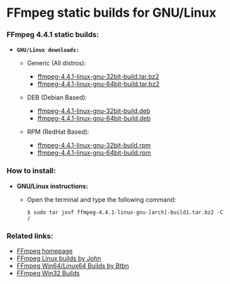 FFmpeg static builds for GNU/Linux
==================================

### FFmpeg 4.4.1 static builds:

  * **`GNU/Linux downloads:`**
  
    * Generic (All distros):
    
      * [ffmpeg-4.4.1-linux-gnu-32bit-build.tar.bz2](https://github.com/q3aql/ffmpeg-static-builds/releases/download/v4.4.1/ffmpeg-4.4.1-linux-gnu-32bit-build.tar.bz2)
      * [ffmpeg-4.4.1-linux-gnu-64bit-build.tar.bz2](https://github.com/q3aql/ffmpeg-static-builds/releases/download/v4.4.1/ffmpeg-4.4.1-linux-gnu-64bit-build.tar.bz2)
     
     * DEB (Debian Based):
     
       * [ffmpeg-4.4.1-linux-gnu-32bit-build.deb](https://github.com/q3aql/ffmpeg-static-builds/releases/download/v4.4.1/ffmpeg-4.4.1-linux-gnu-32bit-build.deb)
       * [ffmpeg-4.4.1-linux-gnu-64bit-build.deb](https://github.com/q3aql/ffmpeg-static-builds/releases/download/v4.4.1/ffmpeg-4.4.1-linux-gnu-64bit-build.deb)
       
     * RPM (RedHat Based):
     
       * [ffmpeg-4.4.1-linux-gnu-32bit-build.rpm](https://github.com/q3aql/ffmpeg-static-builds/releases/download/v4.4.1/ffmpeg-4.4.1-linux-gnu-32bit-build.rpm)
       * [ffmpeg-4.4.1-linux-gnu-64bit-build.rpm](https://github.com/q3aql/ffmpeg-static-builds/releases/download/v4.4.1/ffmpeg-4.4.1-linux-gnu-64bit-build.rpm)

### How to install:

  * **GNU/Linux instructions:**
  
    * Open the terminal and type the following command:
    
      ```shell
      $ sudo tar jxvf ffmpeg-4.4.1-linux-gnu-[arch]-build1.tar.bz2 -C /
      ````

### Related links:

  * [FFmpeg homepage](https://ffmpeg.org/)
  * [FFmpeg Linux builds by John](https://johnvansickle.com/ffmpeg/)
  * [FFmpeg Win64/Linux64 Builds by Btbn](https://github.com/BtbN/FFmpeg-Builds)
  * [FFmpeg Win32 Builds](https://github.com/sudo-nautilus/FFmpeg-Builds-Win32)


